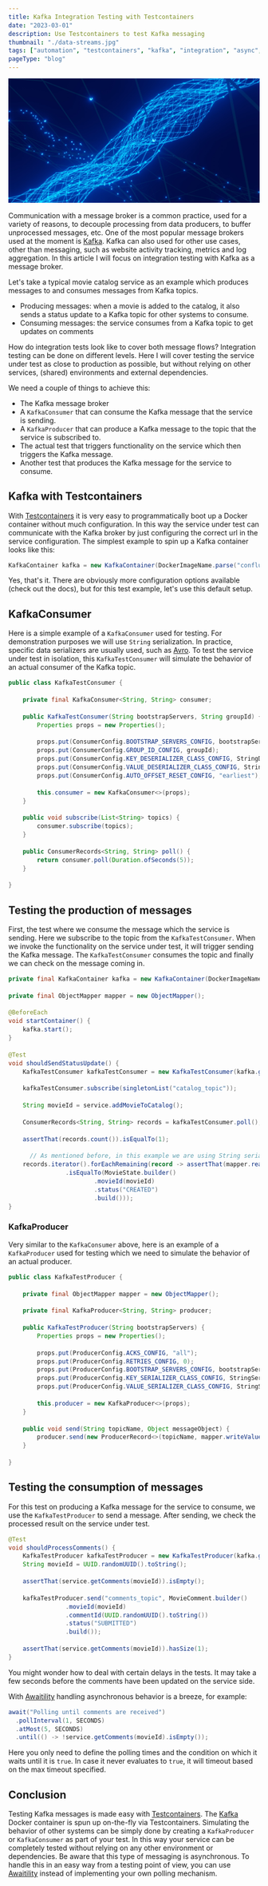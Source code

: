 ```yaml
---
title: Kafka Integration Testing with Testcontainers
date: "2023-03-01"
description: Use Testcontainers to test Kafka messaging
thumbnail: "./data-streams.jpg"
tags: ["automation", "testcontainers", "kafka", "integration", "async", "docker", "container"]
pageType: "blog"
---
```

![Data streams](./data-streams.jpg)

Communication with a message broker is a common practice, used for a variety of reasons, to decouple processing from data producers, to buffer unprocessed messages, etc. One of the most popular message brokers used at the moment is [Kafka](https://kafka.apache.org/). Kafka can also used for other use cases, other than messaging, such as website activity tracking, metrics and log aggregation. In this article I will focus on integration testing with Kafka as a message broker.

Let's take a typical movie catalog service as an example which produces messages to and consumes messages from Kafka topics.
- Producing messages: when a movie is added to the catalog, it also sends a status update to a Kafka topic for other systems to consume.
- Consuming messages: the service consumes from a Kafka topic to get updates on comments

How do integration tests look like to cover both message flows? Integration testing can be done on different levels. Here I will cover testing the service under test as close to production as possible, but without relying on other services, (shared) environments and external dependencies.

We need a couple of things to achieve this:

- The Kafka message broker
- A `KafkaConsumer` that can consume the Kafka message that the service is sending.
- A `KafkaProducer` that can produce a Kafka message to the topic that the service is subscribed to.
- The actual test that triggers functionality on the service which then triggers the Kafka message.
- Another test that produces the Kafka message for the service to consume.

## Kafka with Testcontainers
With [Testcontainers](https://www.testcontainers.org/) it is very easy to programmatically boot up a Docker container without much configuration. In this way the service under test can communicate with the Kafka broker by just configuring the correct url in the service configuration. The simplest example to spin up a Kafka container looks like this:
```java
KafkaContainer kafka = new KafkaContainer(DockerImageName.parse("confluentinc/cp-kafka"));
```
Yes, that's it. There are obviously more configuration options available (check out the docs), but for this test example, let's use this default setup.

## KafkaConsumer
Here is a simple example of a `KafkaConsumer` used for testing. For demonstration purposes we will use `String` serialization. In practice, specific data serializers are usually used, such as [Avro](https://avro.apache.org/). To test the service under test in isolation, this `KafkaTestConsumer` will simulate the behavior of an actual consumer of the Kafka topic.

```java
public class KafkaTestConsumer {

    private final KafkaConsumer<String, String> consumer;

    public KafkaTestConsumer(String bootstrapServers, String groupId) {
        Properties props = new Properties();

        props.put(ConsumerConfig.BOOTSTRAP_SERVERS_CONFIG, bootstrapServers);
        props.put(ConsumerConfig.GROUP_ID_CONFIG, groupId);
        props.put(ConsumerConfig.KEY_DESERIALIZER_CLASS_CONFIG, StringDeserializer.class.getName());
        props.put(ConsumerConfig.VALUE_DESERIALIZER_CLASS_CONFIG, StringDeserializer.class.getName());
        props.put(ConsumerConfig.AUTO_OFFSET_RESET_CONFIG, "earliest");

        this.consumer = new KafkaConsumer<>(props);
    }

    public void subscribe(List<String> topics) {
        consumer.subscribe(topics);
    }

    public ConsumerRecords<String, String> poll() {
        return consumer.poll(Duration.ofSeconds(5));
    }

}
```

## Testing the production of messages
First, the test where we consume the message which the service is sending. Here we subscribe to the topic from the `KafkaTestConsumer`. When we invoke the functionality on the service under test, it will trigger sending the Kafka message. The `KafkaTestConsumer` consumes the topic and finally we can check on the message coming in.

```java
private final KafkaContainer kafka = new KafkaContainer(DockerImageName.parse("confluentinc/cp-kafka"));

private final ObjectMapper mapper = new ObjectMapper();

@BeforeEach
void startContainer() {
    kafka.start();
}

@Test
void shouldSendStatusUpdate() {
    KafkaTestConsumer kafkaTestConsumer = new KafkaTestConsumer(kafka.getBootstrapServers(), "test_group");

    kafkaTestConsumer.subscribe(singletonList("catalog_topic"));

    String movieId = service.addMovieToCatalog();

    ConsumerRecords<String, String> records = kafkaTestConsumer.poll();

    assertThat(records.count()).isEqualTo(1);

      // As mentioned before, in this example we are using String serializers, in practice it is very common to use Avro schemas to serialize these messages
    records.iterator().forEachRemaining(record -> assertThat(mapper.readValue(record.value(), MovieState.class))
                .isEqualTo(MovieState.builder()
                        .movieId(movieId)
                        .status("CREATED")
                        .build()));
}
```

### KafkaProducer
Very similar to the `KafkaConsumer` above, here is an example of a `KafkaProducer` used for testing which we need to simulate the behavior of an actual producer.

```java
public class KafkaTestProducer {

    private final ObjectMapper mapper = new ObjectMapper();

    private final KafkaProducer<String, String> producer;

    public KafkaTestProducer(String bootstrapServers) {
        Properties props = new Properties();

        props.put(ProducerConfig.ACKS_CONFIG, "all");
        props.put(ProducerConfig.RETRIES_CONFIG, 0);
        props.put(ProducerConfig.BOOTSTRAP_SERVERS_CONFIG, bootstrapServers);
        props.put(ProducerConfig.KEY_SERIALIZER_CLASS_CONFIG, StringSerializer.class.getName());
        props.put(ProducerConfig.VALUE_SERIALIZER_CLASS_CONFIG, StringSerializer.class.getName());

        this.producer = new KafkaProducer<>(props);
    }

    public void send(String topicName, Object messageObject) {
        producer.send(new ProducerRecord<>(topicName, mapper.writeValueAsString(messageObject));
    }

}
```

## Testing the consumption of messages
For this test on producing a Kafka message for the service to consume, we use the `KafkaTestProducer` to send a message. After sending, we check the processed result on the service under test.

```java
@Test
void shouldProcessComments() {
    KafkaTestProducer kafkaTestProducer = new KafkaTestProducer(kafka.getBootstrapServers());
    String movieId = UUID.randomUUID().toString();

    assertThat(service.getComments(movieId)).isEmpty();

    kafkaTestProducer.send("comments_topic", MovieComment.builder()
                .movieId(movieId)
                .commentId(UUID.randomUUID().toString())
                .status("SUBMITTED")
                .build());

    assertThat(service.getComments(movieId)).hasSize(1);
}
```

You might wonder how to deal with certain delays in the tests. It may take a few seconds before the comments have been updated on the service side.

With [Awaitility](http://www.awaitility.org/) handling asynchronous behavior is a breeze, for example:

```java
await("Polling until comments are received")
  .pollInterval(1, SECONDS)
  .atMost(5, SECONDS)
  .until(() -> !service.getComments(movieId).isEmpty());
```
Here you only need to define the polling times and the condition on which it waits until it is `true`. In case it never evaluates to `true`, it will timeout based on the max timeout specified.

## Conclusion
Testing Kafka messages is made easy with [Testcontainers](https://www.testcontainers.org/). The [Kafka](https://kafka.apache.org/) Docker container is spun up on-the-fly via Testcontainers. Simulating the behavior of other systems can be simply done by creating a `KafkaProducer` or `KafkaConsumer` as part of your test. In this way your service can be completely tested without relying on any other environment or dependencies. Be aware that this type of messaging is asynchronous. To handle this in an easy way from a testing point of view, you can use [Awaitility](http://www.awaitility.org/) instead of implementing your own polling mechanism.
